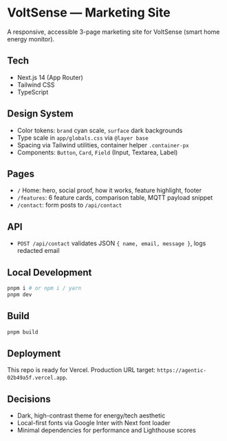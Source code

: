 # VoltSense — Marketing Site

A responsive, accessible 3-page marketing site for VoltSense (smart home energy monitor).

## Tech
- Next.js 14 (App Router)
- Tailwind CSS
- TypeScript

## Design System
- Color tokens: `brand` cyan scale, `surface` dark backgrounds
- Type scale in `app/globals.css` via `@layer base`
- Spacing via Tailwind utilities, container helper `.container-px`
- Components: `Button`, `Card`, `Field` (Input, Textarea, Label)

## Pages
- `/` Home: hero, social proof, how it works, feature highlight, footer
- `/features`: 6 feature cards, comparison table, MQTT payload snippet
- `/contact`: form posts to `/api/contact`

## API
- `POST /api/contact` validates JSON `{ name, email, message }`, logs redacted email

## Local Development
```bash
pnpm i # or npm i / yarn
pnpm dev
```

## Build
```bash
pnpm build
```

## Deployment
This repo is ready for Vercel. Production URL target: `https://agentic-02b49a5f.vercel.app`.

## Decisions
- Dark, high-contrast theme for energy/tech aesthetic
- Local-first fonts via Google Inter with Next font loader
- Minimal dependencies for performance and Lighthouse scores
